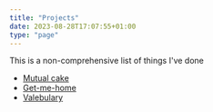 ```yaml
---
title: "Projects"
date: 2023-08-28T17:07:55+01:00
type: "page"
---
```


This is a non-comprehensive list of things I've done


- [Mutual cake](https://github.com/almenal/mutual-cake)
- [Get-me-home](https://github.com/almenal/get-me-home)
- [Valebulary](https://github.com/almenal/valebulary)

